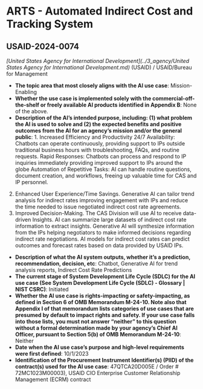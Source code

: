 # ARTS - Automated Indirect Cost and Tracking System
## USAID-2024-0074
_[United States Agency for International Development](../3_agency/United States Agency for International Development.md)_ (USAID) / USAID/Bureau for Management


+ **The topic area that most closely aligns with the AI use case**: Mission-Enabling
+ **Whether the use case is implemented solely with the commercial-off-the-shelf or freely available AI products identified in Appendix B**: None of the above.
+ **Description of the AI’s intended purpose, including: (1) what problem the AI is used to solve and (2) the expected benefits and positive outcomes from the AI for an agency’s mission and/or the general public**: 1. Increased Efficiency and Productivity
24/7 Availability: Chatbots can operate continuously, providing support to IPs outside traditional business hours with troubleshooting, FAQs, and routine requests.
Rapid Responses: Chatbots can process and respond to IP inquiries immediately providing improved support to IPs around the globe
Automation of Repetitive Tasks: AI can handle routine questions, document creation, and workflows, freeing up valuable time for CAS and IP personnel.
2. Enhanced User Experience/Time Savings. Generative AI can tailor trend analysis for indirect rates improving engagement with IPs and reduce the time needed to issue negotiated indirect cost rate agreements.
3. Improved Decision-Making. The CAS Division will use AI to receive data-driven Insights. AI can summarize large datasets of indirect cost rate information to extract insights. Generative AI will synthesize information from the IPs helping negotiators to make informed decisions regarding indirect rate negotiations. AI models for indirect cost rates can predict outcomes and forecast rates based on data provided by USAID IPs.
+ **Description of what the AI system outputs, whether it’s a prediction, recommendation, decision, etc**: Chatbot, Generative AI for trend analysis reports, Indirect Cost Rate Predictions
+ **The current stage of System Development Life Cycle (SDLC) for the AI use case (See System Development Life Cycle (SDLC) - Glossary | NIST CSRC)**: Initiated
+ **Whether the AI use case is rights-impacting or safety-impacting, as defined in Section 6 of OMB Memorandum M-24-10. Note also that Appendix I of that memorandum lists categories of use cases that are presumed by default to impact rights and safety. If your use case falls into those lists, you must not answer “neither” to this question without a formal determination made by your agency’s Chief AI Officer, pursuant to Section 5(b) of OMB Memorandum M-24-10**: Neither
+ **Date when the AI use case’s purpose and high-level requirements were first defined**: 10/1/2023
+ **Identification of the Procurement Instrument Identifier(s) (PIID) of the contract(s) used for the AI use case**: 47QTCA20D005E / Order # 72MC1023M00003), USAID CIO Enterprise Customer Relationship Management (ECRM) contract